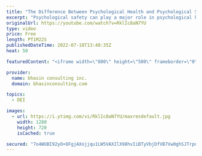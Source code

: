 ```yaml
---
title: "The Difference Between Psychological Health and Psychological Safety"
excerpt: "Psychological safety can play a major role in psychological health, a term which is increasingly being used to describe workplace mental health and wellness. But psychological safety and psychological health are two distinct concepts and it’s important to know the difference. In this video, bci’s Mental"
originalUrl: https://youtube.com/watch?v=RklIc8aN7YU
type: video
price: Free
length: PT1M22S
publishedDateTime: 2022-07-18T13:48:35Z
heat: 50

featuredContent: "<iframe width=\"800\" height=\"500\" frameborder=\"0\" src=\"https://www.youtube.com/embed/RklIc8aN7YU\" allow=\"accelerometer; autoplay; encrypted-media; gyroscope; picture-in-picture\" allowfullscreen></iframe>"

provider:
  name: bhasin consulting inc.
  domain: bhasinconsulting.com

topics:
  - DEI

images:
  - url: https://i.ytimg.com/vi/RklIc8aN7YU/maxresdefault.jpg
    width: 1280
    height: 720
    isCached: true

secured: "7o4WUBI92yO+8FgjAXojjqu1LW5VAXIlX98hvIiBTyVbjDfVB7Vw0ghSJTrpn3jqvB2qYvxhxJ9p12QSFu32C3fgwVZTEcbWg8T4etRZGf1VGOCvwhmibCGdTVKi7PaPbm8EGr1OgiTc8fs6OsRwPvIkB92rDd++k6qyQbOgIv+G0D1tnpvXgsYMkRuA8N1faol6CAoe/h9Vf+Jhwhpipdb1exXdLl9uWv/+FIe8RkYqBcCs7JgQfhpXEbPsfrgwbHl8SDTl75zTvfG7Aee6yeL1wX2jNgJNCWeeD6JbLjWi1ik90QAHDtnFkJGc3a/FKbv6zKtZMgTmRcbUGxRPMRppD2Lrn29rEIjd1xCXpBs+9i634N+tiGmGXQvRv6RfJzFIR2SzVqRRQVK5mBQJjA==;TT+P3+zK8zbaj0BfCxyvAA=="
---
```


